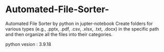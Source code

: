 # Automated-File-Sorter-
Automated File Sorter by python in jupter-notebook
Create folders for various types (e.g.,  .pptx,  .pdf,  .csv,  .xlsx,  .txt,  .docx) in the specific path and then organize all the files into their categories.
 

 python vesion : 3.9.18
